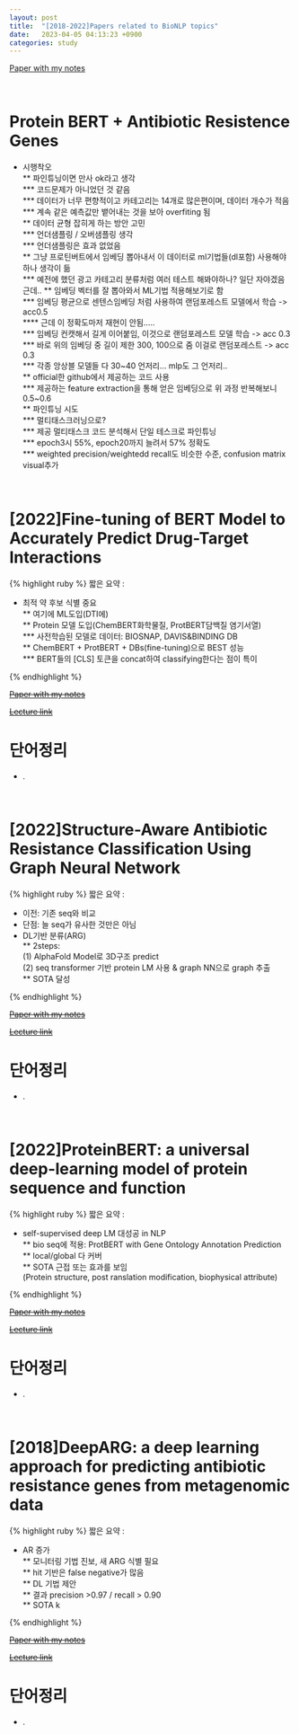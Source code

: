 ```yaml
---
layout: post
title:  "[2018-2022]Papers related to BioNLP topics"
date:   2023-04-05 04:13:23 +0900
categories: study
---
```




[Paper with my notes](https://drive.google.com/drive/folders/1aEGi2uMKXZmucFJcV6w72Nd2MKxDIamI?usp=sharing)  

<br/>

# Protein BERT + Antibiotic Resistence Genes  
* 시행착오   
** 파인튜닝이면 만사 ok라고 생각  
*** 코드문제가 아니었던 것 같음  
*** 데이터가 너무 편향적이고 카테고리는 14개로 많은편이며, 데이터 개수가 적음  
*** 계속 같은 예측값만 뱉어내는 것을 보아 overfiting 됨  
** 데이터 균형 잡히게 하는 방안 고민  
*** 언더샘플링 / 오버샘플링 생각  
*** 언더샘플링은 효과 없었음  
** 그냥 프로틴버트에서 임베딩 뽑아내서 이 데이터로 ml기법들(dl포함) 사용해야하나 생각이 듦  
*** 예전에 했던 광고 카테고리 분류처럼 여러 테스트 해봐야하나? 일단 자야겠음 근데..
** 임베딩 벡터를 잘 뽑아와서 ML기법 적용해보기로 함  
*** 임베딩 평균으로 센텐스임베딩 처럼 사용하여 랜덤포레스트 모델에서 학습 -> acc0.5  
**** 근데 이 정확도마저 재현이 안됨.....  
*** 임베딩 컨캣해서 길게 이어붙임, 이것으로 랜덤포레스트 모델 학습 -> acc 0.3
*** 바로 위의 임베딩 중 길이 제한 300, 100으로 줌 이걸로 랜덤포레스트 -> acc 0.3  
*** 각종 앙상블 모델들 다 30~40 언저리... mlp도 그 언저리..  
** official한 github에서 제공하는 코드 사용  
*** 제공하는 feature extraction을 통해 얻은 임베딩으로 위 과정 반복해보니 0.5~0.6  
** 파인튜닝 시도  
*** 멀티태스크러닝으로?  
*** 제공 멀티태스크 코드 분석해서 단일 테스크로 파인튜닝  
*** epoch3시 55%, epoch20까지 늘려서 57% 정확도  
*** weighted precision/weightedd recall도 비슷한 수준, confusion matrix visual추가  

<br/>

# [2022]Fine-tuning of BERT Model to Accurately Predict Drug-Target Interactions  


{% highlight ruby %}
짧은 요약 :  

* 최적 약 후보 식별 중요  
** 여기에 ML도입(DTI에)  
** Protein 모델 도입(ChemBERT화학물질, ProtBERT담백질 염기서열)  
*** 사전학습된 모델로 데이터: BIOSNAP, DAVIS&BINDING DB  
** ChemBERT + ProtBERT + DBs(fine-tuning)으로 BEST 성능  
*** BERT들의 [CLS] 토큰을 concat하여 classifying한다는 점이 특이  

{% endhighlight %}


[~~Paper with my notes~~]()  


[~~Lecture link~~]()  


# 단어정리  
* .  

<br/>

# [2022]Structure-Aware Antibiotic Resistance Classification Using Graph Neural Network  

{% highlight ruby %}
짧은 요약 :  

* 이전: 기존 seq와 비교  
* 단점: 늘 seq가 유사한 것만은 아님  
* DL기반 분류(ARG)  
** 2steps:  
(1) AlphaFold Model로 3D구조 predict  
(2) seq transformer 기반 protein LM 사용 & graph NN으로 graph 추출  
** SOTA 달성  


{% endhighlight %}


[~~Paper with my notes~~]()  


[~~Lecture link~~]()  


# 단어정리  
* .  

<br/>


# [2022]ProteinBERT: a universal deep-learning model of protein sequence and function  


{% highlight ruby %}
짧은 요약 :  

* self-supervised deep LM 대성공 in NLP  
** bio seq에 적용: ProtBERT with Gene Ontology Annotation Prediction  
** local/global 다 커버  
** SOTA 근접 또는 효과를 보임  
(Protein structure, post ranslation modification, biophysical attribute)  



{% endhighlight %}


[~~Paper with my notes~~]()  


[~~Lecture link~~]()  


# 단어정리  
* .  

<br/>


   
# [2018]DeepARG: a deep learning approach for predicting antibiotic resistance genes from metagenomic data  


{% highlight ruby %}
짧은 요약 :  

* AR 증가  
** 모니터링 기법 진보, 새 ARG 식별 필요  
** hit 기반은 false negative가 많음  
** DL 기법 제안  
** 결과 precision >0.97 / recall > 0.90  
** SOTA  k 

{% endhighlight %}


[~~Paper with my notes~~]()  


[~~Lecture link~~]()  


# 단어정리  
* .  

<br/>

